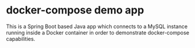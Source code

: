 # docker-compose demo app

This is a Spring Boot based Java app which connects to a MySQL instance 
running inside a Docker container in order to demonstrate docker-compose
capabilities.